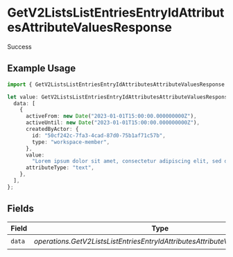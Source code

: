 # GetV2ListsListEntriesEntryIdAttributesAttributeValuesResponse

Success

## Example Usage

```typescript
import { GetV2ListsListEntriesEntryIdAttributesAttributeValuesResponse } from "attio-js/models/operations/getv2listslistentriesentryidattributesattributevalues.js";

let value: GetV2ListsListEntriesEntryIdAttributesAttributeValuesResponse = {
  data: [
    {
      activeFrom: new Date("2023-01-01T15:00:00.000000000Z"),
      activeUntil: new Date("2023-01-01T15:00:00.000000000Z"),
      createdByActor: {
        id: "50cf242c-7fa3-4cad-87d0-75b1af71c57b",
        type: "workspace-member",
      },
      value:
        "Lorem ipsum dolor sit amet, consectetur adipiscing elit, sed do eiusmod tempor incididunt ut labore et dolore magna aliqua.",
      attributeType: "text",
    },
  ],
};
```

## Fields

| Field                                                                         | Type                                                                          | Required                                                                      | Description                                                                   |
| ----------------------------------------------------------------------------- | ----------------------------------------------------------------------------- | ----------------------------------------------------------------------------- | ----------------------------------------------------------------------------- |
| `data`                                                                        | *operations.GetV2ListsListEntriesEntryIdAttributesAttributeValuesDataUnion*[] | :heavy_check_mark:                                                            | N/A                                                                           |